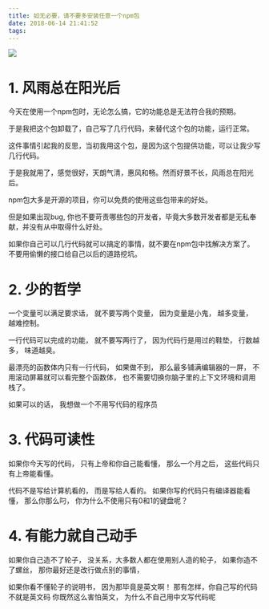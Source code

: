 ```yaml
---
title: 如无必要，请不要多安装任意一个npm包
date: 2018-06-14 21:41:52
tags:
---
```


![](http://p3alsaatj.bkt.clouddn.com/20180614224056_7kDRDy_Jietu20180614-224039.jpeg)

# 1. 风雨总在阳光后

今天在使用一个npm包时，无论怎么搞，它的功能总是无法符合我的预期。

于是我把这个包卸载了，自己写了几行代码，来替代这个包的功能，运行正常。

这件事情引起我的反思，当初我用这个包，是因为这个包提供功能，可以让我少写几行代码。

于是我就用了，感觉很好，天朗气清，惠风和畅。然而好景不长，风雨总在阳光后。

npm包大多是开源的项目，你可以免费的使用这些包带来的好处。

但是如果出现bug, 你也不要苛责哪些包的开发者，毕竟大多数开发者都是无私奉献，并没有从中取得什么好处。

如果你自己可以几行代码就可以搞定的事情，就不要在npm包中找解决方案了。不要用偷懒的接口给自己以后的道路挖坑。

# 2. 少的哲学

一个变量可以满足要求话，
就不要写两个变量，
因为变量是小鬼，
越多变量，
越难控制。

一行代码可以完成的功能，
就不要写两行了，
因为代码行是用过的鞋垫，
行数越多，
味道越臭。

最漂亮的函数体内只有一行代码，
如果做不到，
那么最多铺满编辑器的一屏，
不用滚动屏幕就可以看完整个函数体，
也不需要切换你脑子里的上下文环境和调用栈了。

如果可以的话，
我想做一个不用写代码的程序员

# 3. 代码可读性

如果你今天写的代码，
只有上帝和你自己能看懂，
那么一个月之后，
这些代码只有上帝能看懂。

代码不是写给计算机看的，
而是写给人看的。
如果你写的代码只有编译器能看懂，
那么你那么叼，
你为什么不使用只有0和1的键盘呢？

# 4. 有能力就自己动手

如果你自己造不了轮子，
没关系，大多数人都在使用别人造的轮子，
如果你造不了螺丝，
那你最好还是改行做点别的事情，

如果你看不懂轮子的说明书，
因为那毕竟是英文啊！
那有怎样，你自己写的代码不就是英文码
你既然这么害怕英文，
为什么不自己用中文写代码呢













